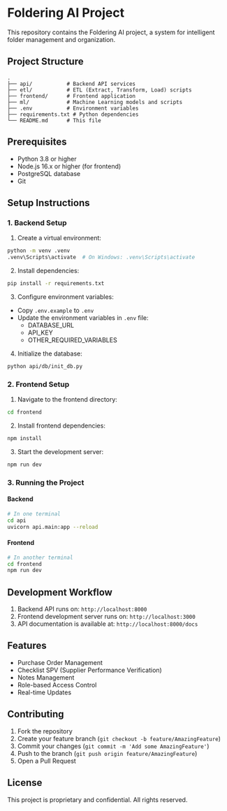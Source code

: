 # Foldering AI Project

This repository contains the Foldering AI project, a system for intelligent folder management and organization.

## Project Structure
```
.
├── api/           # Backend API services
├── etl/           # ETL (Extract, Transform, Load) scripts
├── frontend/      # Frontend application
├── ml/            # Machine Learning models and scripts
├── .env           # Environment variables
├── requirements.txt # Python dependencies
└── README.md      # This file
```

## Prerequisites
- Python 3.8 or higher
- Node.js 16.x or higher (for frontend)
- PostgreSQL database
- Git

## Setup Instructions

### 1. Backend Setup
1. Create a virtual environment:
```bash
python -m venv .venv
.venv\Scripts\activate  # On Windows: .venv\Scripts\activate
```

2. Install dependencies:
```bash
pip install -r requirements.txt
```

3. Configure environment variables:
- Copy `.env.example` to `.env`
- Update the environment variables in `.env` file:
  - DATABASE_URL
  - API_KEY
  - OTHER_REQUIRED_VARIABLES

4. Initialize the database:
```bash
python api/db/init_db.py
```

### 2. Frontend Setup
1. Navigate to the frontend directory:
```bash
cd frontend
```

2. Install frontend dependencies:
```bash
npm install
```

3. Start the development server:
```bash
npm run dev
```

### 3. Running the Project

#### Backend
```bash
# In one terminal
cd api
uvicorn api.main:app --reload
```

#### Frontend
```bash
# In another terminal
cd frontend
npm run dev
```

## Development Workflow
1. Backend API runs on: `http://localhost:8000`
2. Frontend development server runs on: `http://localhost:3000`
3. API documentation is available at: `http://localhost:8000/docs`

## Features
- Purchase Order Management
- Checklist SPV (Supplier Performance Verification)
- Notes Management
- Role-based Access Control
- Real-time Updates

## Contributing
1. Fork the repository
2. Create your feature branch (`git checkout -b feature/AmazingFeature`)
3. Commit your changes (`git commit -m 'Add some AmazingFeature'`)
4. Push to the branch (`git push origin feature/AmazingFeature`)
5. Open a Pull Request

## License
This project is proprietary and confidential. All rights reserved.
